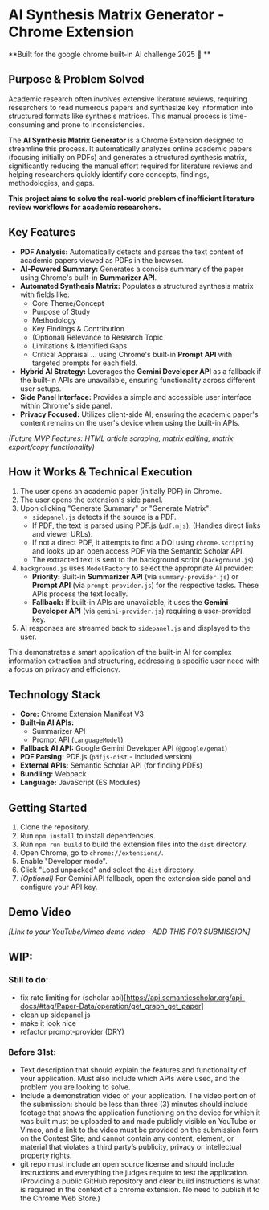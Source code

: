 # AI Synthesis Matrix Generator - Chrome Extension

**Built for the &#103;&#111;&#111;&#103;&#108;&#101; &#99;&#104;&#114;&#111;&#109;&#101; &#98;&#117;&#105;&#108;&#116;-&#105;&#110; &#65;&#73; &#99;&#104;&#97;&#108;&#108;&#101;&#110;&#103;&#101; &#50;&#48;&#50;&#53; 🥸 **

## Purpose & Problem Solved

Academic research often involves extensive literature reviews, requiring researchers to read numerous papers and synthesize key information into structured formats like synthesis matrices. This manual process is time-consuming and prone to inconsistencies.

The **AI Synthesis Matrix Generator** is a Chrome Extension designed to streamline this process. It automatically analyzes online academic papers (focusing initially on PDFs) and generates a structured synthesis matrix, significantly reducing the manual effort required for literature reviews and helping researchers quickly identify core concepts, findings, methodologies, and gaps.

**This project aims to solve the real-world problem of inefficient literature review workflows for academic researchers.**

## Key Features

* **PDF Analysis:** Automatically detects and parses the text content of academic papers viewed as PDFs in the browser.
* **AI-Powered Summary:** Generates a concise summary of the paper using Chrome's built-in **Summarizer API**.
* **Automated Synthesis Matrix:** Populates a structured synthesis matrix with fields like:
    * Core Theme/Concept
    * Purpose of Study
    * Methodology
    * Key Findings & Contribution
    * (Optional) Relevance to Research Topic
    * Limitations & Identified Gaps
    * Critical Appraisal
    ... using Chrome's built-in **Prompt API** with targeted prompts for each field.
* **Hybrid AI Strategy:** Leverages the **Gemini Developer API** as a fallback if the built-in APIs are unavailable, ensuring functionality across different user setups.
* **Side Panel Interface:** Provides a simple and accessible user interface within Chrome's side panel.
* **Privacy Focused:** Utilizes client-side AI, ensuring the academic paper's content remains on the user's device when using the built-in APIs.

*(Future MVP Features: HTML article scraping, matrix editing, matrix export/copy functionality)*

## How it Works & Technical Execution

1.  The user opens an academic paper (initially PDF) in Chrome.
2.  The user opens the extension's side panel.
3.  Upon clicking "Generate Summary" or "Generate Matrix":
    * `sidepanel.js` detects if the source is a PDF.
    * If PDF, the text is parsed using PDF.js (`pdf.mjs`). (Handles direct links and viewer URLs).
    * If not a direct PDF, it attempts to find a DOI using `chrome.scripting` and looks up an open access PDF via the Semantic Scholar API.
    * The extracted text is sent to the background script (`background.js`).
4.  `background.js` uses `ModelFactory` to select the appropriate AI provider:
    * **Priority:** Built-in **Summarizer API** (via `summary-provider.js`) or **Prompt API** (via `prompt-provider.js`) for the respective tasks. These APIs process the text locally.
    * **Fallback:** If built-in APIs are unavailable, it uses the **Gemini Developer API** (via `gemini-provider.js`) requiring a user-provided key.
5.  AI responses are streamed back to `sidepanel.js` and displayed to the user.

This demonstrates a smart application of the built-in AI for complex information extraction and structuring, addressing a specific user need with a focus on privacy and efficiency.

## Technology Stack

* **Core:** Chrome Extension Manifest V3
* **Built-in AI APIs:**
    * Summarizer API
    * Prompt API (`LanguageModel`)
* **Fallback AI API:** Google Gemini Developer API (`@google/genai`)
* **PDF Parsing:** PDF.js (`pdfjs-dist` - included version)
* **External APIs:** Semantic Scholar API (for finding PDFs)
* **Bundling:** Webpack
* **Language:** JavaScript (ES Modules)

## Getting Started
1.  Clone the repository.
2.  Run `npm install` to install dependencies.
3.  Run `npm run build` to build the extension files into the `dist` directory.
4.  Open Chrome, go to `chrome://extensions/`.
5.  Enable "Developer mode".
6.  Click "Load unpacked" and select the `dist` directory.
7.  *(Optional)* For Gemini API fallback, open the extension side panel and configure your API key.

## Demo Video

*[Link to your YouTube/Vimeo demo video - ADD THIS FOR SUBMISSION]*




## WIP:
### Still to do:
- fix rate limiting for (scholar api)[https://api.semanticscholar.org/api-docs/#tag/Paper-Data/operation/get_graph_get_paper]
- clean up sidepanel.js
- make it look nice
- refactor prompt-provider (DRY)

### Before 31st:
- Text description that should explain the features and functionality of your application. Must also include which APIs were used, and the problem you are looking to solve.
- Include a demonstration video of your application. The video portion of the submission:
should be less than three (3) minutes should include footage that shows the application functioning on the device for which it was built must be uploaded to and made publicly visible on YouTube or Vimeo, and a link to the video must be provided on the submission form on the Contest Site; and cannot contain any content, element, or material that violates a third party’s publicity, privacy or intellectual property rights.
- git repo must include an open source license and should include instructions and everything the judges require to test the application. (Providing a public GitHub repository and clear build instructions is what is required in the context of a chrome extension. No need to publish it to the Chrome Web Store.)